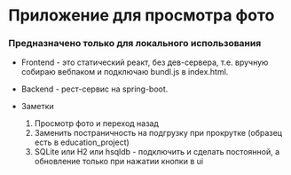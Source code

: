 # Приложение для просмотра фото
### Предназначено только для локального использования
+ Frontend - это статический реакт, без дев-сервера, т.е. вручную собираю вебпаком и подключаю bundl.js в index.html.
+ Backend - рест-сервис на spring-boot.

+ Заметки
    1. Просмотр фото и переход назад
    1. Заменить постраничность на подгрузку при прокрутке (образец есть в education_project) 
    1. SQLite или H2 или hsqldb - подключить и сделать постоянной, а обновление только при нажатии кнопки в ui
